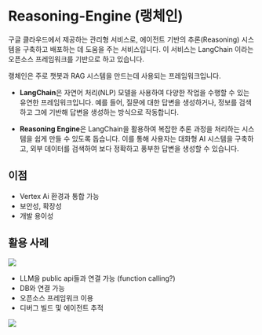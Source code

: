 # Reasoning-Engine (랭체인)
구글 클라우드에서 제공하는 관리형 서비스로, 에이전트 기반의 추론(Reasoning) 시스템을 구축하고 배포하는 데 도움을 주는 서비스입니다. 이 서비스는 LangChain 이라는 오픈소스 프레임워크를 기반으로 하고 있습니다.

랭체인은 주로 챗봇과 RAG 시스템을 만드는데 사용되는 프레임워크입니다.
- **LangChain**은 자연어 처리(NLP) 모델을 사용하여 다양한 작업을 수행할 수 있는 유연한 프레임워크입니다. 예를 들어, 질문에 대한 답변을 생성하거나, 정보를 검색하고 그에 기반해 답변을 생성하는 방식으로 작동합니다.
    
- **Reasoning Engine**은 LangChain을 활용하여 복잡한 추론 과정을 처리하는 시스템을 쉽게 만들 수 있도록 돕습니다. 이를 통해 사용자는 대화형 AI 시스템을 구축하고, 외부 데이터를 검색하여 보다 정확하고 풍부한 답변을 생성할 수 있습니다.

## 이점
* Vertex Ai 환경과 통합 가능
* 보안성, 확장성
* 개발 용이성

## 활용 사례 
![](https://firebasestorage.googleapis.com/v0/b/brocallie.appspot.com/o/pasterly%2Fimage_1745159627606_lvyehu.png?alt=media&token=9180d6da-3cd8-4545-8447-a1541699b521)

* LLM을 public api들과 연결 가능 (function calling?)
* DB와 연결 가능
* 오픈소스 프레임워크 이용 
* 디버그 빌드 및 에이전트 추적



![](https://firebasestorage.googleapis.com/v0/b/brocallie.appspot.com/o/pasterly%2Fimage_1745159641189_pwn65f.png?alt=media&token=0575a8e7-b743-45b8-980d-5a8f6292584b)
